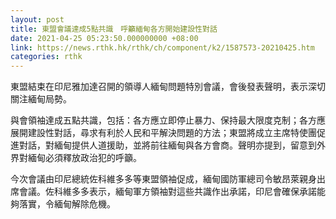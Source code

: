 ```yaml
---
layout: post
title: 東盟會議達成5點共識　呼籲緬甸各方開始建設性對話
date: 2021-04-25 05:23:50.000000000 +08:00
link: https://news.rthk.hk/rthk/ch/component/k2/1587573-20210425.htm
categories: rthk
---
```


東盟結束在印尼雅加達召開的領導人緬甸問題特別會議，會後發表聲明，表示深切關注緬甸局勢。

與會領袖達成五點共識，包括：各方應立即停止暴力、保持最大限度克制；各方應展開建設性對話，尋求有利於人民和平解決問題的方法；東盟將成立主席特使團促進對話，對緬甸提供人道援助，並將前往緬甸與各方會商。聲明亦提到，留意到外界對緬甸必須釋放政治犯的呼籲。

今次會議由印尼總統佐科維多多等東盟領袖促成，緬甸國防軍總司令敏昂萊親身出席會議。佐科維多多表示，緬甸軍方領袖對這些共識作出承諾，印尼會確保承諾能夠落實，令緬甸解除危機。

